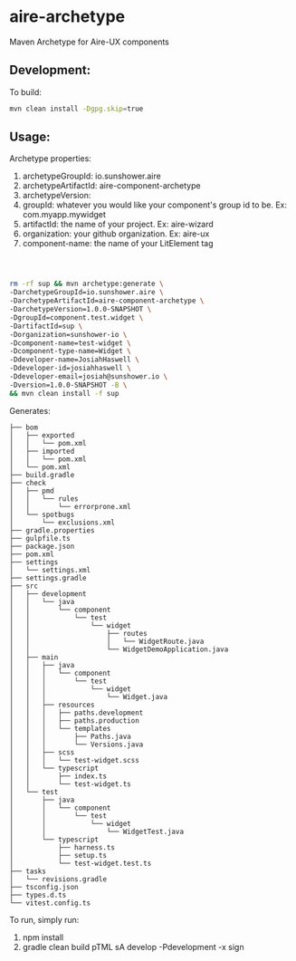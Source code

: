 # aire-archetype
Maven Archetype for Aire-UX components

## Development:

To build:

```bash
mvn clean install -Dgpg.skip=true
```

## Usage:

Archetype properties:

1. archetypeGroupId: io.sunshower.aire
2. archetypeArtifactId: aire-component-archetype
3. archetypeVersion: <current version>
4. groupId: whatever you would like your component's group id to be.  Ex: com.myapp.mywidget
5. artifactId: the name of your project.  Ex: aire-wizard
6. organization: your github organization. Ex: aire-ux
7. component-name: the name of your LitElement tag

```bash



rm -rf sup && mvn archetype:generate \
-DarchetypeGroupId=io.sunshower.aire \ 
-DarchetypeArtifactId=aire-component-archetype \
-DarchetypeVersion=1.0.0-SNAPSHOT \
-DgroupId=component.test.widget \
-DartifactId=sup \
-Dorganization=sunshower-io \
-Dcomponent-name=test-widget \
-Dcomponent-type-name=Widget \
-Ddeveloper-name=JosiahHaswell \
-Ddeveloper-id=josiahhaswell \
-Ddeveloper-email=josiah@sunshower.io \
-Dversion=1.0.0-SNAPSHOT -B \
&& mvn clean install -f sup


```

Generates:
```
├── bom
│   ├── exported
│   │   └── pom.xml
│   ├── imported
│   │   └── pom.xml
│   └── pom.xml
├── build.gradle
├── check
│   ├── pmd
│   │   └── rules
│   │       └── errorprone.xml
│   └── spotbugs
│       └── exclusions.xml
├── gradle.properties
├── gulpfile.ts
├── package.json
├── pom.xml
├── settings
│   └── settings.xml
├── settings.gradle
├── src
│   ├── development
│   │   └── java
│   │       └── component
│   │           └── test
│   │               └── widget
│   │                   ├── routes
│   │                   │   └── WidgetRoute.java
│   │                   └── WidgetDemoApplication.java
│   ├── main
│   │   ├── java
│   │   │   └── component
│   │   │       └── test
│   │   │           └── widget
│   │   │               └── Widget.java
│   │   ├── resources
│   │   │   ├── paths.development
│   │   │   ├── paths.production
│   │   │   └── templates
│   │   │       ├── Paths.java
│   │   │       └── Versions.java
│   │   ├── scss
│   │   │   └── test-widget.scss
│   │   └── typescript
│   │       ├── index.ts
│   │       └── test-widget.ts
│   └── test
│       ├── java
│       │   └── component
│       │       └── test
│       │           └── widget
│       │               └── WidgetTest.java
│       └── typescript
│           ├── harness.ts
│           ├── setup.ts
│           └── test-widget.test.ts
├── tasks
│   └── revisions.gradle
├── tsconfig.json
├── types.d.ts
└── vitest.config.ts

```

To run, simply run:
1. npm install
2. gradle clean build pTML sA develop -Pdevelopment -x sign



